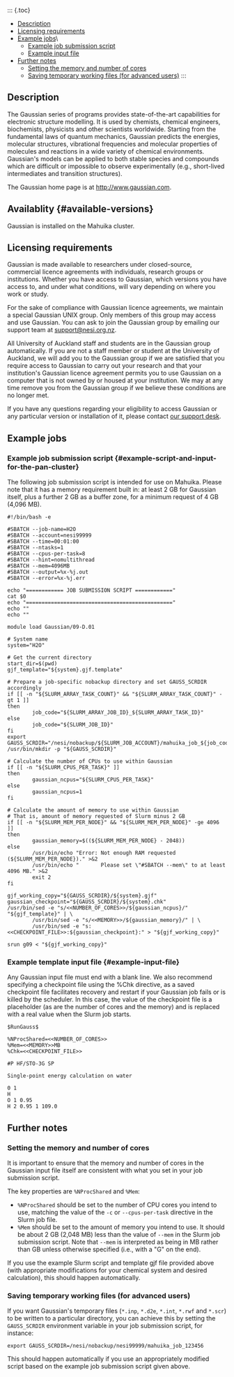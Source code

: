::: {.toc}
-   [Description](#description)
-   [Licensing requirements](#licensing-requirements)
-   [Example jobs](#example-jobs)\
    -   [Example job submission script](#example-job-submission-script)
    -   [Example input file](#example-input-file)
-   [Further notes](#further-notes)
    -   [Setting the memory and number of
        cores](#setting-the-memory-and-number-of-cores)
    -   [Saving temporary working files (for advanced
        users)](#saving-temporary-working-files-for-advanced-users)
:::

Description
-----------

The Gaussian series of programs provides state-of-the-art capabilities
for electronic structure modelling. It is used by chemists, chemical
engineers, biochemists, physicists and other scientists worldwide.
Starting from the fundamental laws of quantum mechanics, Gaussian
predicts the energies, molecular structures, vibrational frequencies and
molecular properties of molecules and reactions in a wide variety of
chemical environments. Gaussian\'s models can be applied to both stable
species and compounds which are difficult or impossible to observe
experimentally (e.g., short-lived intermediates and transition
structures).

The Gaussian home page is at <http://www.gaussian.com>.

Availablity {#available-versions}
-----------

Gaussian is installed on the Mahuika cluster.

Licensing requirements
----------------------

Gaussian is made available to researchers under closed-source,
commercial licence agreements with individuals, research groups or
institutions. Whether you have access to Gaussian, which versions you
have access to, and under what conditions, will vary depending on where
you work or study.

For the sake of compliance with Gaussian licence agreements, we maintain
a special Gaussian UNIX group. Only members of this group may access and
use Gaussian. You can ask to join the Gaussian group by emailing our
support team at
[support\@nesi.org.nz](mailto:support@nesi.org.nz?subject=Request%20to%20join%20the%20Gaussian%20group).

All University of Auckland staff and students are in the Gaussian group
automatically. If you are not a staff member or student at the
University of Auckland, we will add you to the Gaussian group if we are
satisfied that you require access to Gaussian to carry out your research
and that your institution\'s Gaussian licence agreement permits you to
use Gaussian on a computer that is not owned by or housed at your
institution. We may at any time remove you from the Gaussian group if we
believe these conditions are no longer met.

If you have any questions regarding your eligibility to access Gaussian
or any particular version or installation of it, please contact [our
support desk](mailto:support@nesi.org.nz).

Example jobs
------------

### Example job submission script {#example-script-and-input-for-the-pan-cluster}

The following job submission script is intended for use on Mahuika.
Please note that it has a memory requirement built in: at least 2 GB for
Gaussian itself, plus a further 2 GB as a buffer zone, for a minimum
request of 4 GB (4,096 MB).

    #!/bin/bash -e

    #SBATCH --job-name=H2O
    #SBATCH --account=nesi99999
    #SBATCH --time=00:01:00
    #SBATCH --ntasks=1
    #SBATCH --cpus-per-task=8
    #SBATCH --hint=nomultithread
    #SBATCH --mem=4096MB
    #SBATCH --output=%x-%j.out
    #SBATCH --error=%x-%j.err

    echo "============ JOB SUBMISSION SCRIPT ============"
    cat $0
    echo "==============================================="
    echo ""
    echo ""

    module load Gaussian/09-D.01

    # System name
    system="H2O"

    # Get the current directory
    start_dir=$(pwd)
    gjf_template="${system}.gjf.template"

    # Prepare a job-specific nobackup directory and set GAUSS_SCRDIR accordingly
    if [[ -n "${SLURM_ARRAY_TASK_COUNT}" && "${SLURM_ARRAY_TASK_COUNT}" -gt 1 ]]
    then
            job_code="${SLURM_ARRAY_JOB_ID}_${SLURM_ARRAY_TASK_ID}"
    else
            job_code="${SLURM_JOB_ID}"
    fi
    export GAUSS_SCRDIR="/nesi/nobackup/${SLURM_JOB_ACCOUNT}/mahuika_job_${job_code}"
    /usr/bin/mkdir -p "${GAUSS_SCRDIR}"

    # Calculate the number of CPUs to use within Gaussian
    if [[ -n "${SLURM_CPUS_PER_TASK}" ]]
    then
            gaussian_ncpus="${SLURM_CPUS_PER_TASK}"
    else
            gaussian_ncpus=1
    fi

    # Calculate the amount of memory to use within Gaussian
    # That is, amount of memory requested of Slurm minus 2 GB
    if [[ -n "${SLURM_MEM_PER_NODE}" && "${SLURM_MEM_PER_NODE}" -ge 4096 ]]
    then
            gaussian_memory=$((${SLURM_MEM_PER_NODE} - 2048))
    else
            /usr/bin/echo "Error: Not enough RAM requested (${SLURM_MEM_PER_NODE})." >&2
            /usr/bin/echo "       Please set \"#SBATCH --mem\" to at least 4096 MB." >&2
            exit 2
    fi

    gjf_working_copy="${GAUSS_SCRDIR}/${system}.gjf"
    gaussian_checkpoint="${GAUSS_SCRDIR}/${system}.chk"
    /usr/bin/sed -e "s/<<NUMBER_OF_CORES>>/${gaussian_ncpus}/" "${gjf_template}" | \
            /usr/bin/sed -e "s/<<MEMORY>>/${gaussian_memory}/" | \
            /usr/bin/sed -e "s:<<CHECKPOINT_FILE>>:${gaussian_checkpoint}:" > "${gjf_working_copy}"

    srun g09 < "${gjf_working_copy}"

### Example template input file {#example-input-file}

Any Gaussian input file must end with a blank line. We also recommend
specifying a checkpoint file using the %Chk directive, as a saved
checkpoint file facilitates recovery and restart if your Gaussian job
fails or is killed by the scheduler. In this case, the value of the
checkpoint file is a placeholder (as are the number of cores and the
memory) and is replaced with a real value when the Slurm job starts.

    $RunGauss$

    %NProcShared=<<NUMBER_OF_CORES>>
    %Mem=<<MEMORY>>MB
    %Chk=<<CHECKPOINT_FILE>>

    #P HF/STO-3G SP

    Single-point energy calculation on water

    0 1
    H
    O 1 0.95
    H 2 0.95 1 109.0

Further notes
-------------

### Setting the memory and number of cores

It is important to ensure that the memory and number of cores in the
Gaussian input file itself are consistent with what you set in your job
submission script.

The key properties are `%NProcShared` and `%Mem`:

-   `%NProcShared` should be set to the number of CPU cores you intend
    to use, matching the value of the `-c` or `--cpus-per-task`
    directive in the Slurm job file.
-   `%Mem` should be set to the amount of memory you intend to use. It
    should be about 2 GB (2,048 MB) less than the value of `--mem` in
    the Slurm job submission script. Note that `--mem` is interpreted as
    being in MB rather than GB unless otherwise specified (i.e., with a
    \"G\" on the end).

If you use the example Slurm script and template gjf file provided above
(with appropriate modifications for your chemical system and desired
calculation), this should happen automatically.

### Saving temporary working files (for advanced users)

If you want Gaussian\'s temporary files (`*.inp`, `*.d2e`, `*.int`,
`*.rwf` and `*.scr`) to be written to a particular directory, you can
achieve this by setting the `GAUSS_SCRDIR` environment variable in your
job submission script, for instance:

    export GAUSS_SCRDIR=/nesi/nobackup/nesi99999/mahuika_job_123456

This should happen automatically if you use an appropriately modified
script based on the example job submission script given above.
